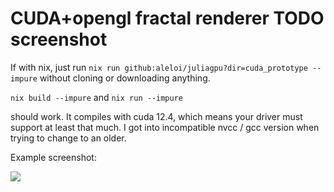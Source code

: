# CUDA+opengl fractal renderer TODO screenshot

If with nix, just run `nix run github:aleloi/juliagpu?dir=cuda_prototype --impure` without cloning or downloading anything.


`nix build --impure`
and 
`nix run --impure`

should work. It compiles with cuda 12.4, which means your driver must support at least that much. I got into incompatible nvcc / gcc version when trying to change to an older.

Example screenshot:

![](./cuda_fractal.png)